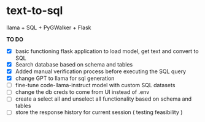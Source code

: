 # text-to-sql
llama + SQL + PyGWalker + Flask

**TO DO**
- [x] basic functioning flask application to load model, get text and convert to SQL
- [x] Search database based on schema and tables
- [x] Added manual verification process before executing the SQL query
- [x] change GPT to llama for sql generation
- [ ] fine-tune code-llama-instruct model with custom SQL datasets
- [ ] change the db creds to come from UI instead of .env
- [ ] create a select all and unselect all functionality based on schema and tables
- [ ] store the response history for current session ( testing feasibility )
